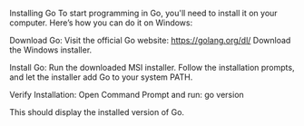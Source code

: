 Installing Go
To start programming in Go, you'll need to install it on your computer. Here’s how you can do it on Windows:

Download Go:
Visit the official Go website: https://golang.org/dl/
Download the Windows installer.

Install Go:
Run the downloaded MSI installer.
Follow the installation prompts, and let the installer add Go to your system PATH.



Verify Installation:
Open Command Prompt and run:
go version

This should display the installed version of Go.
